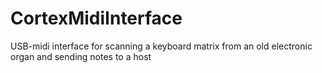 # CortexMidiInterface
USB-midi interface for scanning a keyboard matrix from an old electronic organ and sending notes to a host
